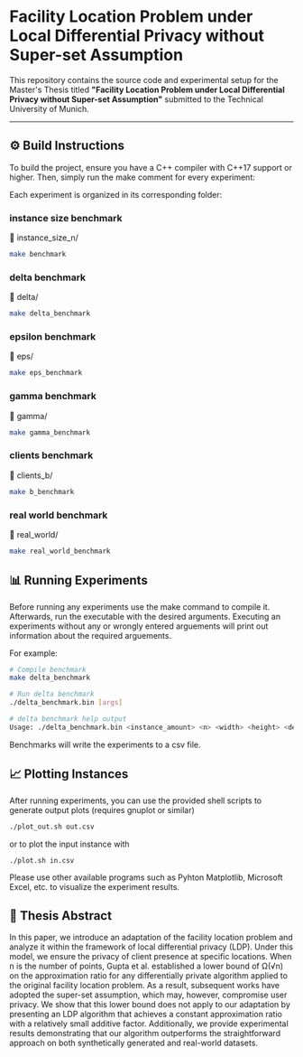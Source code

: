 # Facility Location Problem under Local Differential Privacy without Super-set Assumption

This repository contains the source code and experimental setup for the Master's Thesis titled **"Facility Location Problem under Local Differential Privacy without Super-set Assumption"** submitted to the Technical University of Munich.

---

## ⚙️ Build Instructions

To build the project, ensure you have a C++ compiler with C++17 support or higher. Then, simply run the make comment for every experiment:

Each experiment is organized in its corresponding folder:
### instance size benchmark 
📁 instance_size_n/
```bash
make benchmark
```

### delta benchmark
📁 delta/
```bash
make delta_benchmark
```

### epsilon benchmark
📁 eps/
```bash
make eps_benchmark
```

### gamma benchmark
📁 gamma/
```bash
make gamma_benchmark
```

### clients benchmark
📁 clients_b/
```bash
make b_benchmark
```

### real world benchmark
📁 real_world/
```bash
make real_world_benchmark
```

## 📊 Running Experiments

Before running any experiments use the make command to compile it. Afterwards, run the executable with the desired arguments. Executing an experiments without any or wrongly entered arguements will print out information about the required arguements. 

For example:

```bash
# Compile benchmark
make delta_benchmark

# Run delta benchmark
./delta_benchmark.bin [args]

# delta benchmark help output
Usage: ./delta_benchmark.bin <instance_amount> <n> <width> <height> <delta> <delta_step> <eps> <alpha> <gamma> <f_min> <f_max> <use_uniform>
```

Benchmarks will write the experiments to a csv file.

## 📈 Plotting Instances

After running experiments, you can use the provided shell scripts to generate output plots (requires gnuplot or similar)
```bash
./plot_out.sh out.csv
```
or to plot the input instance with
```bash
./plot.sh in.csv
```

Please use other available programs such as Pyhton Matplotlib, Microsoft Excel, etc. to visualize the experiment results.

## 📄 Thesis Abstract
In this paper, we introduce an adaptation of the facility location problem and analyze it within the framework of local differential
privacy (LDP). Under this model, we ensure the privacy of client presence at specific locations. When n is the number of points, Gupta et
al. established a lower bound of Ω(√n) on the approximation ratio for any differentially private algorithm applied to the original facility location problem. As a result, subsequent works have adopted the super-set assumption, which may, however, compromise user privacy. We show that this lower bound does not apply to our adaptation by presenting
an LDP algorithm that achieves a constant approximation ratio with a relatively small additive factor. Additionally, we provide experimental results demonstrating that our algorithm outperforms the straightforward
approach on both synthetically generated and real-world datasets.